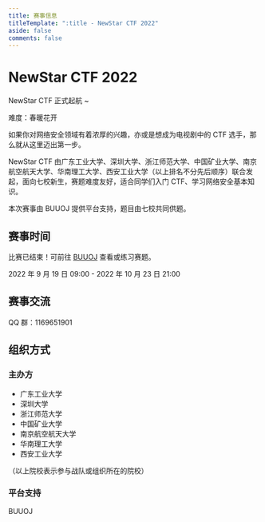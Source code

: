 ```yaml
---
title: 赛事信息
titleTemplate: ":title - NewStar CTF 2022"
aside: false
comments: false
---
```


<script setup>
import Container from '@/components/docs/Container.vue'
import Link from '@/components/docs/Link.vue'
import Text from '@/components/docs/NonTextDetectable.vue'
</script>

# NewStar CTF 2022

NewStar CTF 正式起航 ~

难度：春暖花开

如果你对网络安全领域有着浓厚的兴趣，亦或是想成为电视剧中的 CTF 选手，那么就从这里迈出第一步。

NewStar CTF 由广东工业大学、深圳大学、浙江师范大学、中国矿业大学、南京航空航天大学、华南理工大学、西安工业大学<span data-desc>（以上排名不分先后顺序）</span>联合发起，面向七校新生，赛题难度友好，适合同学们入门 CTF、学习网络安全基本知识。

本次赛事由 BUUOJ 提供平台支持，题目由七校共同供题。

## 赛事时间<Text class='desc-text' fontSize='18px' fontWeight='500' content='（GMT+0800 中国标准时间）' />

<Container type='info'>

比赛已结束！可前往 [BUUOJ](https://buuoj.cn/match/matches/146) 查看或练习赛题。
</Container>

2022 年 9 月 19 日 09:00 - 2022 年 10 月 23 日 21:00

## 赛事交流

QQ 群：1169651901

## 组织方式

### 主办方<Text class='desc-text' fontSize='16px' fontWeight='500' content='（以下排名不分先后）' />

- 广东工业大学
- 深圳大学
- 浙江师范大学
- 中国矿业大学
- 南京航空航天大学
- 华南理工大学
- 西安工业大学

<span data-desc>（以上院校表示参与战队或组织所在的院校）</span>

### 平台支持

BUUOJ
